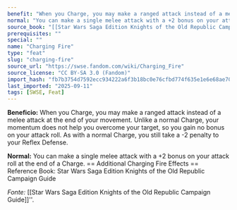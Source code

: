 ```yaml
---
benefit: "When you Charge, you may make a ranged attack instead of a melee attack at the end of your movement. Unlike a normal Charge, your momentum does not help you overcome your target, so you gain no bonus on your attack roll. As with a normal Charge, you still take a -2 penalty to your Reflex Defense."
normal: "You can make a single melee attack with a +2 bonus on your attack roll at the end of a Charge.  == Additional Charging Fire Effects == Reference Book: Star Wars Saga Edition Knights of the Old Republic Campaign Guide"
source_book: "[[Star Wars Saga Edition Knights of the Old Republic Campaign Guide]]''"
prerequisites: ""
special: ""
name: "Charging Fire"
type: "feat"
slug: "charging-fire"
source_url: "https://swse.fandom.com/wiki/Charging_Fire"
source_license: "CC BY-SA 3.0 (Fandom)"
import_hash: "fb7b3754d7592ecc934222a6f3b18bc0e76cfbd774f635e1e6e68ae70c5b7728"
last_imported: "2025-09-11"
tags: [SWSE, Feat]
---
```

**Beneficio:** When you Charge, you may make a ranged attack instead of a melee attack at the end of your movement. Unlike a normal Charge, your momentum does not help you overcome your target, so you gain no bonus on your attack roll. As with a normal Charge, you still take a -2 penalty to your Reflex Defense.

**Normal:** You can make a single melee attack with a +2 bonus on your attack roll at the end of a Charge.  == Additional Charging Fire Effects == Reference Book: Star Wars Saga Edition Knights of the Old Republic Campaign Guide

*Fonte:* [[Star Wars Saga Edition Knights of the Old Republic Campaign Guide]]''.